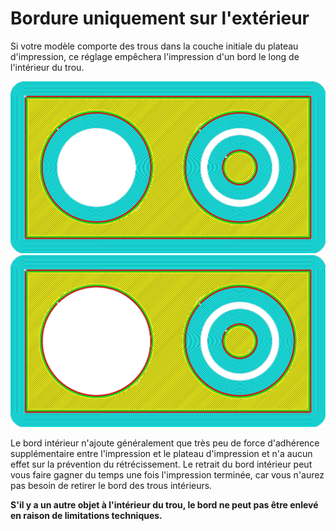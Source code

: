 Bordure uniquement sur l'extérieur
====
Si votre modèle comporte des trous dans la couche initiale du plateau d'impression, ce réglage empêchera l'impression d'un bord le long de l'intérieur du trou.

![Bord imprimé partout](../../../articles/images/brim_outside_only_original.png)
![Bord seulement à l'extérieur](../../../articles/images/brim_outside_only_enabled.png)

Le bord intérieur n'ajoute généralement que très peu de force d'adhérence supplémentaire entre l'impression et le plateau d'impression et n'a aucun effet sur la prévention du rétrécissement. Le retrait du bord intérieur peut vous faire gagner du temps une fois l'impression terminée, car vous n'aurez pas besoin de retirer le bord des trous intérieurs.

**S'il y a un autre objet à l'intérieur du trou, le bord ne peut pas être enlevé en raison de limitations techniques.**
